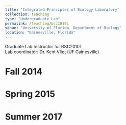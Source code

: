 ```yaml
---
title: "Integrated Principles of Biology Laboratory"
collection: teaching
type: "Undergraduate Lab"
permalink: /teaching/bsc2010L
venue: "University of Florida, Department of Biology"
location: "Gainesville, Florida"
---
```


Graduate Lab Instructor for BSC2010L  	        
Lab coordinator: Dr. Kent Vliet (UF Gainesville)

Fall 2014
======

Spring 2015
======

Summer 2017 
======


